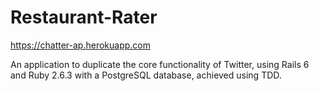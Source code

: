 # Restaurant-Rater

https://chatter-ap.herokuapp.com

An application to duplicate the core functionality of Twitter, using Rails 6 and Ruby 2.6.3 with a PostgreSQL database, achieved using TDD.

